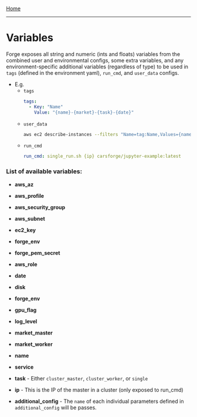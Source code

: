 [Home](index.md)

---

# Variables

Forge exposes all string and numeric (ints and floats) variables from the combined user and environmental configs, some extra variables, and any environment-specific additional variables (regardless of type) to be used in `tags` (defined in the environment yaml), `run_cmd`, and `user_data` configs. 

- E.g.
	- `tags`
		```yaml
		tags:
		  - Key: "Name"
		    Value: "{name}-{market}-{task}-{date}"
		```
	- `user_data`
		```bash
		aws ec2 describe-instances --filters "Name=tag:Name,Values={name}-{market_master}-{service}-master-{date}"
		```
	- `run_cmd`
		```yaml
		run_cmd: single_run.sh {ip} carsforge/jupyter-example:latest
		```

### List of available variables:
- **aws_az**
- **aws_profile**
- **aws_security_group**
- **aws_subnet**
- **ec2_key**
- **forge_env**
- **forge_pem_secret**
- **aws_role**
- **date**
- **disk**
- **forge_env**
- **gpu_flag**
- **log_level**
- **market_master**
- **market_worker**
- **name**
- **service**
- **task** - Either `cluster_master`, `cluster_worker`, or `single`
- **ip** - This is the IP of the master in a cluster (only exposed to run_cmd)

- **additional_config** - The `name` of each individual parameters defined in `additional_config` will be passes.